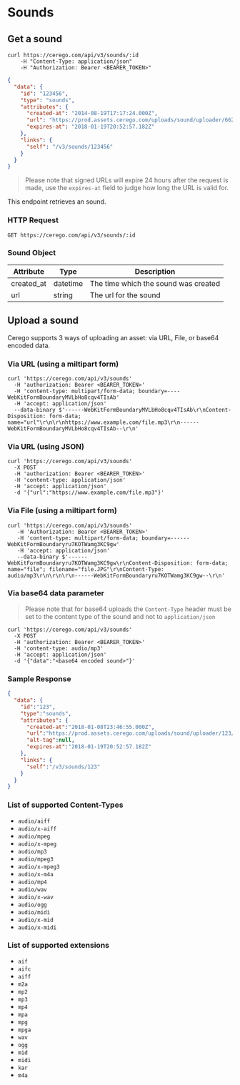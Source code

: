 # Sounds

## Get a sound

```shell
curl https://cerego.com/api/v3/sounds/:id
    -H "Content-Type: application/json"
    -H "Authorization: Bearer <BEARER_TOKEN>"
```

```json
{
  "data": {
    "id": "123456",
    "type": "sounds",
    "attributes": {
      "created-at": "2014-08-19T17:17:24.000Z",
      "url": "https://prod.assets.cerego.com/uploads/sound/uploader/662672/h3ll0m473.mp3",
      "expires-at": "2018-01-19T20:52:57.182Z"
    },
    "links": {
      "self": "/v3/sounds/123456"
    }
  }
}
```

> Please note that signed URLs will expire 24 hours after the request is made, use the `expires-at` field to judge how long the URL is valid for.


This endpoint retrieves an sound.

### HTTP Request

`GET https://cerego.com/api/v3/sounds/:id`

### Sound Object

Attribute | Type | Description
--------- | ------- | -----------
created_at | datetime | The time which the sound was created
url | string | The url for the sound

## Upload a sound

Cerego supports 3 ways of uploading an asset: via URL, File, or base64 encoded data.

### Via URL (using a miltipart form)
```shell
curl 'https://cerego.com/api/v3/sounds' 
  -H 'authorization: Bearer <BEARER_TOKEN>' 
  -H 'content-type: multipart/form-data; boundary=----WebKitFormBoundaryMVLbHo8cqv4TIsAb'
  -H 'accept: application/json'
  --data-binary $'------WebKitFormBoundaryMVLbHo8cqv4TIsAb\r\nContent-Disposition: form-data; name="url"\r\n\r\nhttps://www.example.com/file.mp3\r\n------WebKitFormBoundaryMVLbHo8cqv4TIsAb--\r\n'
```

### Via URL (using JSON)
```shell
curl 'https://cerego.com/api/v3/sounds' 
  -X POST 
  -H 'authorization: Bearer <BEARER_TOKEN>' 
  -H 'content-type: application/json'
  -H 'accept: application/json'
  -d '{"url":"https://www.example.com/file.mp3"}'
```

### Via File (using a miltipart form)

```shell
curl 'https://cerego.com/api/v3/sounds'
   -H 'Authorization: Bearer <BEARER_TOKEN>' 
   -H 'content-type: multipart/form-data; boundary=------WebKitFormBoundaryru7KOTWamg3KC9gw'
   -H 'accept: application/json' 
   --data-binary $'------WebKitFormBoundaryru7KOTWamg3KC9gw\r\nContent-Disposition: form-data; name="file"; filename="file.JPG"\r\nContent-Type: audio/mp3\r\n\r\n\r\n------WebKitFormBoundaryru7KOTWamg3KC9gw--\r\n'
```

### Via base64 data parameter
> Please note that for base64 uploads the `Content-Type` header must be set to the content type of the sound and not to `application/json` 

```shell
curl 'https://cerego.com/api/v3/sounds' 
  -X POST 
  -H 'authorization: Bearer <BEARER_TOKEN>' 
  -H 'content-type: audio/mp3'
  -H 'accept: application/json'
  -d '{"data":"<base64 encoded sound>"}'
```

### Sample Response
```json
{
  "data": {
    "id":"123",
    "type":"sounds",
    "attributes": {
      "created-at":"2018-01-08T23:46:55.000Z",
      "url":"https://prod.assets.cerego.com/uploads/sound/uploader/123/file.mp3",
      "alt-tag":null,
      "expires-at":"2018-01-19T20:52:57.182Z"
    },
    "links": {
      "self":"/v3/sounds/123"
    }
  }
}
```

### List of supported Content-Types
* `audio/aiff`
* `audio/x-aiff`
* `audio/mpeg`
* `audio/x-mpeg`
* `audio/mp3`
* `audio/mpeg3`
* `audio/x-mpeg3`
* `audio/x-m4a`
* `audio/mp4`
* `audio/wav`
* `audio/x-wav`
* `audio/ogg`
* `audio/midi`
* `audio/x-mid`
* `audio/x-midi`

### List of supported extensions
* `aif`
* `aifc`
* `aiff`
* `m2a`
* `mp2`
* `mp3`
* `mp4`
* `mpa`
* `mpg`
* `mpga`
* `wav`
* `ogg`
* `mid`
* `midi`
* `kar`
* `m4a`
